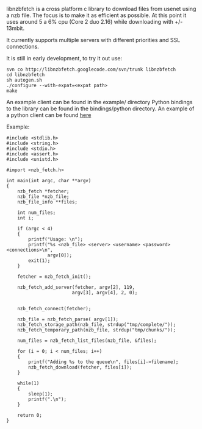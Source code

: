 libnzbfetch is a cross platform c library to download files from usenet using a nzb file. The focus is to make it as efficient as possible. At this point it uses around 5 a 6% cpu (Core 2 duo 2.16) while downloading with +/- 13mbit.

It currently supports multiple servers with different priorities and SSL connections.

It is still in early development, to try it out use:
```
svn co http://libnzbfetch.googlecode.com/svn/trunk libnzbfetch
cd libnzbfetch
sh autogen.sh
./configure --with-expat=<expat path>
make
```

An example client can be found in the example/ directory
Python bindings to the library can be found in the bindings/python directory. An example of a python client can be found [here](Python.md)



Example:
```
#include <stdlib.h>
#include <string.h>
#include <stdio.h>
#include <assert.h>
#include <unistd.h>

#import <nzb_fetch.h>

int main(int argc, char **argv)
{
    nzb_fetch *fetcher;
    nzb_file *nzb_file;
    nzb_file_info **files;
    
    int num_files;
    int i;
    
    if (argc < 4)
    {
        printf("Usage: \n");
        printf("%s <nzb_file> <server> <username> <password> <connections>\n",
               argv[0]);
        exit(1);
    } 
    
    fetcher = nzb_fetch_init();

    nzb_fetch_add_server(fetcher, argv[2], 119,
                        argv[3], argv[4], 2, 0);
    
    
    nzb_fetch_connect(fetcher);

    nzb_file = nzb_fetch_parse( argv[1]);
    nzb_fetch_storage_path(nzb_file, strdup("tmp/complete/"));
    nzb_fetch_temporary_path(nzb_file, strdup("tmp/chunks/"));

    num_files = nzb_fetch_list_files(nzb_file, &files);

    for (i = 0; i < num_files; i++)
    {
        printf("Adding %s to the queue\n", files[i]->filename);
        nzb_fetch_download(fetcher, files[i]);
    }
    
    while(1)
    {
        sleep(1);
        printf(".\n");
    }

    return 0;
}
```